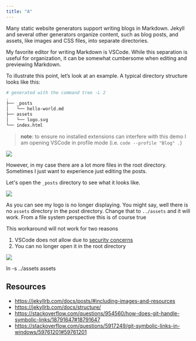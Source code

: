 ```yaml
---
title: "A"
---
```


Many static website generators support writing blogs in Markdown. Jekyll and several other generators organize content, such as blog posts, and assets, like images and CSS files, into separate directories.

My favorite editor for writing Markdown is VSCode. While this separation is useful for organization, it can be somewhat cumbersome when editing and previewing Markdown.

To illustrate this point, let’s look at an example. A typical directory structure looks like this:

```sh
# generated with the command tree -L 2
.
├── _posts
│   └── hello-world.md
├── assets
│   └── logo.svg
└── index.html
```

> **note**: to ensure no installed extensions can interfere with this demo I am opening VSCode in profile mode (i.e. `code --profile "Blog" .`)

![](/assets/images/drafts/markdown-preview/001.png)

However, in my case there are a lot more files in the root directory. Sometimes I just want to experience just editing the posts.

Let's open the `_posts` directory to see what it looks like.

![](/assets/images/drafts/markdown-preview/002.png)

As you can see my logo is no longer displaying.
You might say, well there is no `assets` directory in the post directory. Change that to `../assets` and it will work.
From a file system perspective this is of course true

This workaround will not work for two reasons
1. VSCode does not allow due to [security concerns](https://github.com/Microsoft/vscode/issues/64685#issuecomment-446414622)
2. You can no longer open it in the root directory

![](/assets/images/drafts/markdown-preview/003.png)


ln -s ../assets assets 

## Resources

- https://jekyllrb.com/docs/posts/#including-images-and-resources
- https://jekyllrb.com/docs/structure/
- https://stackoverflow.com/questions/954560/how-does-git-handle-symbolic-links/18791647#18791647
- https://stackoverflow.com/questions/5917249/git-symbolic-links-in-windows/59761201#59761201
